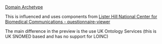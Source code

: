 [Domain Archetype](https://project-wildfyre.github.io/domain-archetype/)

This is influenced and uses components from [Lister Hill National Center for Biomedical Communications - questionnaire-viewer](https://github.com/LHNCBC/questionnaire-viewer)

The main difference in the preview is the use UK Ontology Services (this is UK SNOMED based and has no support for LOINC)
